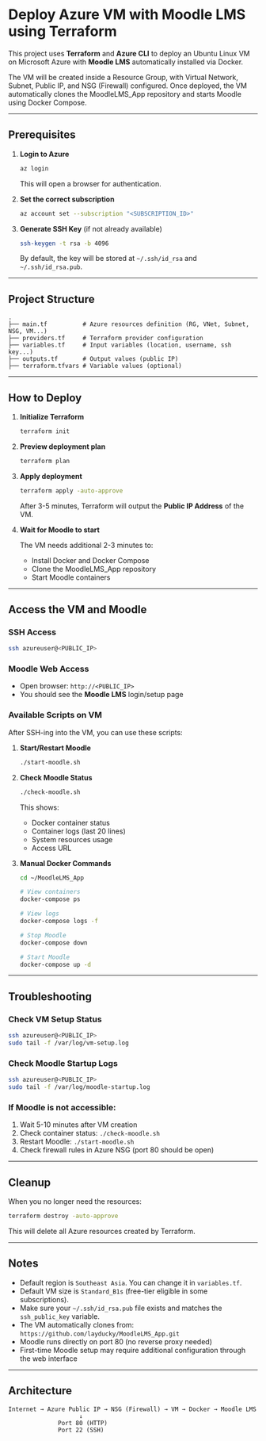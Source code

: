 # Deploy Azure VM with Moodle LMS using Terraform

This project uses **Terraform** and **Azure CLI** to deploy an Ubuntu Linux VM on Microsoft Azure with **Moodle LMS** automatically installed via Docker.

The VM will be created inside a Resource Group, with Virtual Network, Subnet, Public IP, and NSG (Firewall) configured. Once deployed, the VM automatically clones the MoodleLMS_App repository and starts Moodle using Docker Compose.

---

## Prerequisites

1. **Login to Azure**
   ```bash
   az login
   ```
   This will open a browser for authentication.

2. **Set the correct subscription**
   ```bash
   az account set --subscription "<SUBSCRIPTION_ID>"
   ```

3. **Generate SSH Key** (if not already available)
   ```bash
   ssh-keygen -t rsa -b 4096
   ```
   By default, the key will be stored at `~/.ssh/id_rsa` and `~/.ssh/id_rsa.pub`.

---

## Project Structure

```
.
├── main.tf          # Azure resources definition (RG, VNet, Subnet, NSG, VM...)
├── providers.tf     # Terraform provider configuration
├── variables.tf     # Input variables (location, username, ssh key...)
├── outputs.tf       # Output values (public IP)
├── terraform.tfvars # Variable values (optional)
```

---

## How to Deploy

1. **Initialize Terraform**
   ```bash
   terraform init
   ```

2. **Preview deployment plan**
   ```bash
   terraform plan
   ```

3. **Apply deployment**
   ```bash
   terraform apply -auto-approve
   ```
   
   After 3-5 minutes, Terraform will output the **Public IP Address** of the VM.

4. **Wait for Moodle to start**
   
   The VM needs additional 2-3 minutes to:
   - Install Docker and Docker Compose
   - Clone the MoodleLMS_App repository
   - Start Moodle containers

---

## Access the VM and Moodle

### SSH Access
```bash
ssh azureuser@<PUBLIC_IP>
```

### Moodle Web Access
- Open browser: `http://<PUBLIC_IP>`
- You should see the **Moodle LMS** login/setup page

### Available Scripts on VM

After SSH-ing into the VM, you can use these scripts:

1. **Start/Restart Moodle**
   ```bash
   ./start-moodle.sh
   ```

2. **Check Moodle Status**
   ```bash
   ./check-moodle.sh
   ```
   This shows:
   - Docker container status
   - Container logs (last 20 lines)
   - System resources usage
   - Access URL

3. **Manual Docker Commands**
   ```bash
   cd ~/MoodleLMS_App
   
   # View containers
   docker-compose ps
   
   # View logs
   docker-compose logs -f
   
   # Stop Moodle
   docker-compose down
   
   # Start Moodle
   docker-compose up -d
   ```

---

## Troubleshooting

### Check VM Setup Status
```bash
ssh azureuser@<PUBLIC_IP>
sudo tail -f /var/log/vm-setup.log
```

### Check Moodle Startup Logs
```bash
ssh azureuser@<PUBLIC_IP>
sudo tail -f /var/log/moodle-startup.log
```

### If Moodle is not accessible:
1. Wait 5-10 minutes after VM creation
2. Check container status: `./check-moodle.sh`
3. Restart Moodle: `./start-moodle.sh`
4. Check firewall rules in Azure NSG (port 80 should be open)

---

## Cleanup

When you no longer need the resources:
```bash
terraform destroy -auto-approve
```
This will delete all Azure resources created by Terraform.

---

## Notes

- Default region is `Southeast Asia`. You can change it in `variables.tf`.
- Default VM size is `Standard_B1s` (free-tier eligible in some subscriptions).
- Make sure your `~/.ssh/id_rsa.pub` file exists and matches the `ssh_public_key` variable.
- The VM automatically clones from: `https://github.com/layducky/MoodleLMS_App.git`
- Moodle runs directly on port 80 (no reverse proxy needed)
- First-time Moodle setup may require additional configuration through the web interface

---

## Architecture

```
Internet → Azure Public IP → NSG (Firewall) → VM → Docker → Moodle LMS
                    ↓
              Port 80 (HTTP)
              Port 22 (SSH)
```